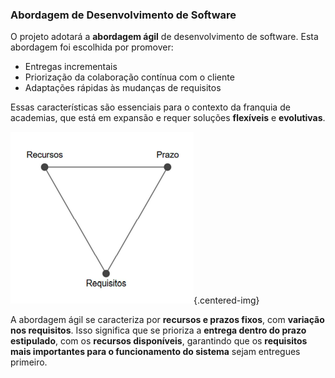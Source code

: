 ### Abordagem de Desenvolvimento de Software

O projeto adotará a **abordagem ágil** de desenvolvimento de software. Esta abordagem foi escolhida por promover:

- Entregas incrementais  
- Priorização da colaboração contínua com o cliente  
- Adaptações rápidas às mudanças de requisitos

Essas características são essenciais para o contexto da franquia de academias, que está em expansão e requer soluções **flexíveis** e **evolutivas**.

![Diagrama de Causa e Efeito](images/triangle_agile.png){.centered-img}


A abordagem ágil se caracteriza por **recursos e prazos fixos**, com **variação nos requisitos**. Isso significa que se prioriza a **entrega dentro do prazo estipulado**, com os **recursos disponíveis**, garantindo que os **requisitos mais importantes para o funcionamento do sistema** sejam entregues primeiro.

